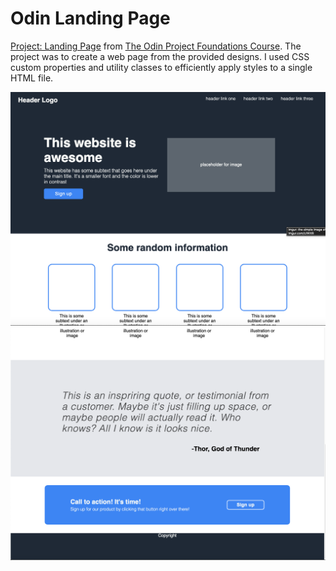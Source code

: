 
<h1>Odin Landing Page</h1>

<p><a href="https://www.theodinproject.com/lessons/foundations-landing-page">Project: Landing Page</a> from <a href="https://www.theodinproject.com/">The Odin Project Foundations Course</a>. The project was to create a web page from the provided designs. I used CSS custom properties and utility classes to efficiently apply styles to a single HTML file.</p>
<img src="landing_page_one.png" alt="top half of the landing page">
<img src="landing_page_two.png" alt="bottom half of the landing page">
